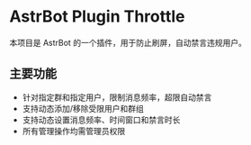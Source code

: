 # AstrBot Plugin Throttle

本项目是 AstrBot 的一个插件，用于防止刷屏，自动禁言违规用户。

## 主要功能
- 针对指定群和指定用户，限制消息频率，超限自动禁言
- 支持动态添加/移除受限用户和群组
- 支持动态设置消息频率、时间窗口和禁言时长
- 所有管理操作均需管理员权限
